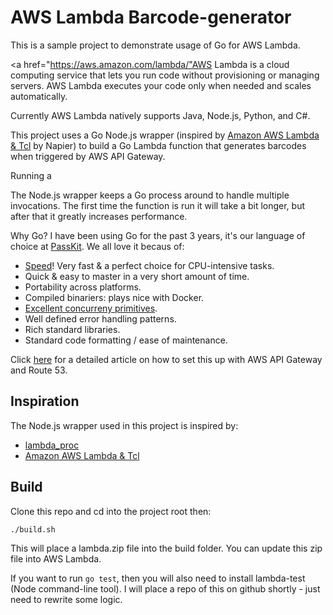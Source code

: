 AWS Lambda Barcode-generator
===========

This is a sample project to demonstrate usage of Go for AWS Lambda. 

<a href="https://aws.amazon.com/lambda/"AWS Lambda</a> is a cloud computing service that lets you run code without provisioning or managing servers. AWS Lambda executes your code only when needed and scales automatically.

Currently AWS Lambda natively supports Java, Node.js, Python, and C#.

This project uses a Go Node.js wrapper (inspired by <a href="">Amazon AWS Lambda &amp; Tcl</a> by Napier) to build a Go Lambda function that generates barcodes when triggered by AWS API Gateway.

Running a 

The Node.js wrapper keeps a Go process around to handle multiple invocations. The first time the function is run it will take a bit longer, but after that it greatly increases performance.

Why Go?
I have been using Go for the past 3 years, it's our language of choice at <a href="https://passkit.com">PassKit</a>. We all love it becaus of:
 - <a href="https://hashnode.com/post/comparison-nodejs-php-c-go-python-and-ruby-cio352ydg000ym253frmfnt70">Speed</a>! Very fast &amp; a perfect choice for CPU-intensive tasks.
 - Quick & easy to master in a very short amount of time.
 - Portability across platforms.
 - Compiled binariers: plays nice with Docker.
 - <a href="https://blog.golang.org/pipelines">Excellent concurreny primitives</a>. 	
 - Well defined error handling patterns.
 - Rich standard libraries.
 - Standard code formatting / ease of maintenance.

Click <a href="https://blog.passkit.com/write-a-scalable-bar-code-generator-with-golang-aws-lambda">here</a> for a detailed article on how to set this up with AWS API Gateway and Route 53.

Inspiration
---
The Node.js wrapper used in this project is inspired by:
- <a href="https://github.com/jasonmoo/lambda_proc">lambda_proc</a>
- <a href="http://wiki.tcl.tk/44464">Amazon AWS Lambda &amp; Tcl</a>


Build
----
Clone this repo and cd into the project root then:

```bash
./build.sh
```

This will place a lambda.zip file into the build folder. You can update this zip file 
into AWS Lambda.

If you want to run `go test`, then you will also need to install lambda-test (Node command-line tool). I will
place a repo of this on github shortly - just need to rewrite some logic.